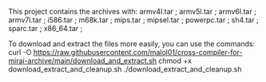 This project contains the archives with: armv4l.tar ; armv5l.tar ; armv6l.tar ; armv7l.tar ; i586.tar ; m68k.tar ; mips.tar ; mipsel.tar ; powerpc.tar ; sh4.tar ; sparc.tar ; x86_64.tar ; 

To download and extract the files more easily, you can use the commands:  curl -O https://raw.githubusercontent.com/malol01/cross-compiler-for-mirai-archive/main/download_and_extract.sh
                                                                          chmod +x download_extract_and_cleanup.sh
                                                                          ./download_extract_and_cleanup.sh
